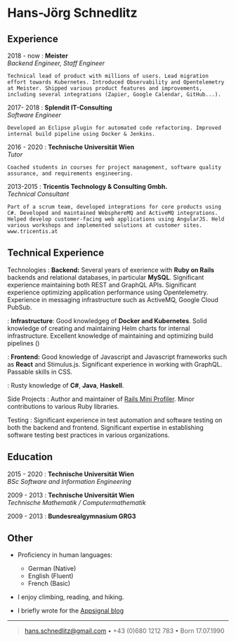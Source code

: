 Hans-Jörg Schnedlitz
============

Experience
----------

2018 - now
:   **Meister**  
    *Backend Engineer, Staff Engineer*

    Technical lead of product with millions of users. Lead migration effort towards Kubernetes. Introduced Observability and Opentelemetry at Meister. Shipped various product features and improvements, including several integrations (Zapier, Google Calendar, GitHub...). 

2017- 2018
:   **Splendit IT-Consulting**  
    *Software Engineer*

    Developed an Eclipse plugin for automated code refactoring. Improved internal build pipeline using Docker & Jenkins. 

2016 - 2020
:   **Technische Universität Wien**  
    *Tutor*  

    Coached students in courses for project management, software quality assurance, and requirements engineering.  

2013-2015
:   **Tricentis Technology & Consulting Gmbh.**   
    *Technical Consultant*

    Part of a scrum team, developed integrations for core products using C#. Developed and maintained WebsphereMQ and ActiveMQ integrations. Helped develop customer-facing web applications using AngularJS. Held various workshops and implemented solutions at customer sites.  
    www.tricentis.at

Technical Experience
--------------------

Technologies
:   **Backend:** Several years of exerience with **Ruby on Rails** backends and relational databases, in particular **MySQL**. Significant experience maintaining both REST and GraphQL APIs. Significant experience optimizing application performance using Opentelemetry. Experience in messaging infrastructure such as ActiveMQ, Google Cloud PubSub.

:   **Infrastructure**: Good knowledgeg of **Docker and Kubernetes**. Solid knowledge of creating and maintaining Helm charts for internal infrastructure. Excellent knowledge of maintaining and optimizing build pipelines ()

:   **Frontend:** Good knowledge of Javascript and Javascript frameworks such as **React** and Stimulus.js. Significant experience in working with GraphQL. Passable skills in CSS.

:   Rusty knowledge of **C#**, **Java**, **Haskell**.

Side Projects
:   Author and maintainer of [Rails Mini Profiler](https://github.com/hschne/rails-mini-profiler/). Minor contributions to various Ruby libraries.

Testing
:   Significant experience in test automation and software testing on both the backend and frontend. Significant expertise in establishing software testing best practices in various organizations.

Education
---------

2015 - 2020
:   **Technische Universität Wien**  
    *BSc Software and Information Engineering*

2009 - 2013
:   **Technische Universität Wien**  
    *Technische Mathematik / Computermathematik*

2009 - 2013
:   **Bundesrealgymnasium GRG3**  

## Other

* Proficiency in human languages:
     * German (Native)
     * English (Fluent)
     * French (Basic)

* I enjoy climbing, reading, and hiking. 
* I briefly wrote for the [Appsignal blog](https://blog.appsignal.com/)

----

> <hans.schnedlitz@gmail.com> • +43 (0)680 1212 783 •  Born 17.07.1990
